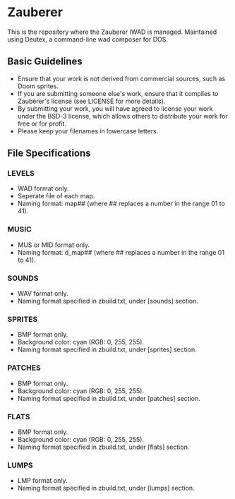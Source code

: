 # Zauberer

This is the repository where the Zauberer IWAD is managed.
Maintained using Deutex, a command-line wad composer for DOS.

## Basic Guidelines
* Ensure that your work is not derived from commercial 
  sources, such as Doom sprites.
* If you are submitting someone else's work, ensure that it
  complies to Zauberer's license (see LICENSE for more details).
* By submitting your work, you will have agreed to license
  your work under the BSD-3 license, which allows others to
  distribute your work for free or for profit.
* Please keep your filenames in lowercase letters.

## File Specifications

### LEVELS
* WAD format only.
* Seperate file of each map.
* Naming format: map## (where ## replaces a number in the range
  01 to 41).
  
### MUSIC
* MUS or MID format only.
* Naming format: d_map## (where ## replaces a number in the 
  range 01 to 41).
  
### SOUNDS
* WAV format only.
* Naming format specified in zbuild.txt, under [sounds] section.

### SPRITES
* BMP format only.
* Background color: cyan (RGB: 0, 255, 255).
* Naming format specified in zbuild.txt, under [sprites] section.

### PATCHES
* BMP format only.
* Background color: cyan (RGB: 0, 255, 255).
* Naming format specified in zbuild.txt, under [patches] section.

### FLATS
* BMP format only.
* Background color: cyan (RGB: 0, 255, 255).
* Naming format specified in zbuild.txt, under [flats] section.

### LUMPS
* LMP format only.
* Naming format specified in zbuild.txt, under [lumps] section.
